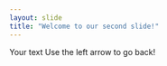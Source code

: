 ```yaml
---
layout: slide
title: "Welcome to our second slide!"
---
```

Your text 
Use the left arrow to go back!  
